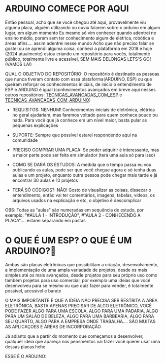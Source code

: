 # ARDUINO COMECE POR AQUI

Então pessoal, acho que se você chegou até aqui, provavelmente viu alguma placa, alguém utilizando ou ouviu falarem sobre o arduino em algum lugar, em algum momento 
Eu mesmo só vim conhecer quando adentrei no ensino médio, porém sem ter conhecimento algum de elétrica, robótica e áreas afins.... assim adentrei nesse mundo
Acho que não preciso falar se gostei ou se aprendi alguma coisa, conheci a plataforma em 2018 e hoje (2024 atualmente) estou criando um repositório para vocês, totalmente público, totalmente livre e acessível, SEM MAIS DELONGAS LETS'S GO! (VAMOS LÁ!)


QUAL O OBJETIVO DO REPOSITÓRIO: O repositório é destinado as pessoas que nunca tiveram contato com essa plataforma(ARDUINO, ESP) ou que queiram reforçar os conhecimentos iniciais, de início o entendimento de ESP e ARDUINO é igual (conhecimentos avançados em breve aqui nesses outros repositórios:  [TECNICAS_AVANCADAS_COM_ESP](https://pages.github.com/) e [TECNICAS_AVANCADAS_COM_ARDUINO](https://pages.github.com/))


* REQUISITOS: NENHUM! Conhecimentos iniciais de eletrônica, elétrica no geral ajudariam, mas faremos voltado para quem conhece pouco ou nada. Para você que já conhece em um nível maior, basta pular as pequenas explicações

* SUPORTE: Sempre que possível estarei respondendo aqui na comunidade

* PRECISO COMPRAR UMA PLACA: Se poder adquirir é interessante, mas a maior parte pode ser feita em simulador (terá uma aula só para isso)

* COMO SE DARÁ OS ESTUDOS: A medida que o tempo passa eu vou publicando as aulas, pode ser que você chegue agora e só tenha duas aulas e um projeto, enquanto outra pessoa pode chegar mais tarde e já encontrar 30 aulas e 10 projetos

* TERÁ SÓ CÓDIGOS?: NÃO! Gosto de visualizar as coisas, dissecar o entendimento, então vai ter comentários, imagens, tabelas, vídeos, os arquivos usados na explicação e etc, o objetivo é descomplicar

OBS:
Todas as "aulas" são numeradas em sequência de estudo, por exemplo: "#AULA 1 - INTRODUÇÃO",  #"AULA 2 - CONHECENDO A PLACA".... estarei separando em pastas

# O QUE É UM ESP? O QUE É UM ARDUINO?🤔
Ambas são placas eletrônicas que possibilitam a criação, desenvolvimento, a implementação de uma ampla variadade de projetos, desde os mais simples até os mais avançados, desde projetos para seu próprio uso como também projetos para uso comercial, por exemplo uma ideias que você desenvolveu para se mesmo ou que quiz fazer para vender, é totalmente possível, acessível e barato

O MAIS IMPORTANTE É QUE A IDEIA NÃO PRECISA SER RESTRITA A ÁREA ELETRÔNICA, BASTA APENAS PRECISAR DE ALGO ELETRÔNICO, VOCÊ PODE FAZER ALGO PARA UMA ESCOLA, ALGO PARA UMA PADARIA, ALGO PARA UM SALÃO DE BELEZA, ALGO PARA UMA BARBEARIA, ALGO PARA SEU QUARTO, ALGO PARA A EMPRESA ONDE TRABALHA.... SÃO MUITAS AS APLICAÇOES E ÁREAS DE INCORPORAÇÃO

Já adianto que a partir do momento que começamos a desenvolver, qualquer ideia que apareça nos pensmentos vai fazer você querer usar uma dessas placas hehe 

ESSE É O ARDUINO:
